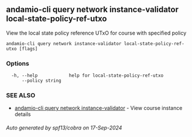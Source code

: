 ## andamio-cli query network instance-validator local-state-policy-ref-utxo

View the local state policy reference UTxO for course with specified policy

```
andamio-cli query network instance-validator local-state-policy-ref-utxo [flags]
```

### Options

```
  -h, --help            help for local-state-policy-ref-utxo
      --policy string   
```

### SEE ALSO

* [andamio-cli query network instance-validator](andamio-cli_query_network_instance-validator.md)	 - View course instance details

###### Auto generated by spf13/cobra on 17-Sep-2024
